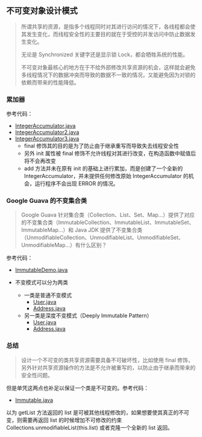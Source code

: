 ## 不可变对象设计模式

> 所谓共享的资源，是指多个线程同时对其进行访问的情况下，各线程都会使其发生变化，而线程安全性的主要目的就在于受控的并发访问中防止数据发生变化。
>
> 无论是 Synchronized 关键字还是显示锁 Lock，都会牺牲系统的性能。
>
> 不可变对象最核心的地方在于不给外部修改共享资源的机会，这样就会避免多线程情况下的数据冲突而导致的数据不一致的情况，又能避免因为对锁的依赖而带来的性能降低。

### 累加器

参考代码：

- [IntegerAccumulator.java](accumulator%2FIntegerAccumulator.java)
- [IntegerAccumulator2.java](accumulator%2FIntegerAccumulator2.java)
- [IntegerAccumulator3.java](accumulator%2FIntegerAccumulator3.java)
    - final 修饰其的目的是为了防止由于继承重写而导致失去线程安全性
    - 另外 init 属性被 final 修饰不允许线程对其进行改变，在构造函数中赋值后将不会再改变
    - add 方法并未在原有 init 的基础上进行累加，而是创建了一个全新的 IntegerAccumulator，并未提供任何修改原始
      IntegerAccumulator 的机会，运行程序不会出现 ERROR 的情况。

### Google Guava 的不变集合类

> Google Guava 针对集合类（Collection、List、Set、Map…）提供了对应的不变集合类（ImmutableCollection、ImmutableList、ImmutableSet、ImmutableMap…）和
> Java JDK 提供了不变集合类（UnmodifiableCollection、UnmodifiableList、UnmodifiableSet、UnmodifiableMap…）有什么区别？

参考代码：

- [ImmutableDemo.java](ImmutableDemo.java)

- 不变模式可以分为两类
    - 一类是普通不变模式
        - [User.java](general_immutable_pattern%2FUser.java)
        - [Address.java](general_immutable_pattern%2FAddress.java)
    - 另一类是深度不变模式（Deeply Immutable Pattern）
        - [User.java](deeply_immutable_pattern%2FUser.java)
        - [Address.java](deeply_immutable_pattern%2FAddress.java)

### 总结

> 设计一个不可变的类共享资源需要具备不可破坏性，比如使用 final 修饰，另外针对共享资源操作的方法是不允许被重写的，以防止由于继承而带来的安全性问题。

但是单凭这两点也补足以保证一个类是不可变的。参考代码：

- [Immutable.java](Immutable.java)

以为 getList 方法返回的 list 是可被其他线程修改的，如果想要使其真正的不可变，则需要再返回 list 的时候增加不可修改的约束
Collections.unmodifiableList(this.list) 或者克隆一个全新的 list 返回。